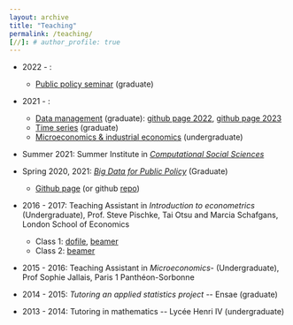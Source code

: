 ```yaml
---
layout: archive
title: "Teaching"
permalink: /teaching/
[//]: # author_profile: true
---
```


- 2022 - :
  - [Public policy seminar](https://www.programmes.uliege.be/cocoon/20222023/cours/ECON2310-1.html) (graduate)
- 2021 - :
  - [Data management](https://www.programmes.uliege.be/cocoon/20212022/en/cours/ECON2306-1.html) (graduate): [github page 2022](https://malkaguillot.github.io/ECON2206-Data-Management-2022/), [github page 2023](https://malkaguillot.github.io/ECON2206-Data-Management/) 
  - [Time series](https://www.programmes.uliege.be/cocoon/20222023/cours/ECON2308-1.html) (graduate) 
  - [Microeconomics & industrial economics](https://www.programmes.uliege.be/cocoon/20212022/cours/ECON2259-1.html) (undergraduate) 

- Summer 2021: Summer Institute in *[Computational Social Sciences](https://sicss.io/2021/ethzurich/)*

- Spring 2020, 2021: *[Big Data for Public Policy](http://www.vvz.ethz.ch/Vorlesungsverzeichnis/lerneinheit.view?lerneinheitId=139238&semkez=2020S&ansicht=KATALOGDATEN&lang=en)* (Graduate)
  - [Github page](https://malkaguillot.github.io/big_data_policy_2021/) (or github [repo](https://github.com/malkaguillot/big_data_policy_2021))

- 2016 - 2017: Teaching Assistant in *Introduction to econometrics* (Undergraduate), Prof. Steve Pischke, Tai Otsu and Marcia Schafgans, London School of Economics
  - Class 1: [dofile](https://github.com/malkaguillot/teaching/blob/master/lse_ec220_2016_17/class1_some_commands.do), [beamer](https://github.com/malkaguillot/teaching/blob/master/lse_ec220_2016_17/class1.pdf)
  - Class 2: [beamer](https://github.com/malkaguillot/teaching/blob/master/lse_ec220_2016_17/class2.pdf)

- 2015 - 2016: Teaching Assistant in *Microeconomics*-  (Undergraduate), Prof Sophie Jallais, Paris 1 Panthéon-Sorbonne

- 2014 - 2015: *Tutoring an applied statistics project* -- Ensae (graduate)

- 2013 - 2014: Tutoring in mathematics -- Lycée Henri IV (undergraduate)
